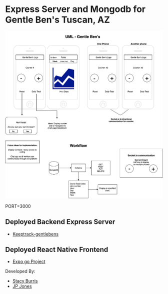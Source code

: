 # Express Server and Mongodb for Gentle Ben's Tuscan, AZ

![Gentle Ben's UML](./Assets/gentle-bens-uml.png)

PORT=3000

## Deployed Backend Express Server

- [Keeptrack-gentlebens](https://keeptrack-gentlebens.herokuapp.com/)

## Deployed React Native Frontend

- [Expo go Project](https://expo.io/@stacyjane/keeptrack-gentlebens)

Developed By:

- [Stacy Burris](https://github.com/stacyburris)
- [JP Jones](https://github.com/4a50)
